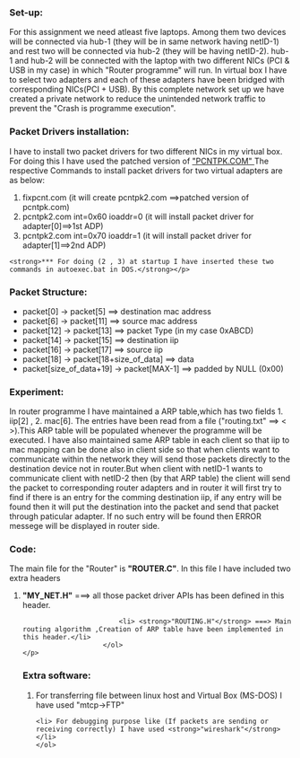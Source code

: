 <h3>Set-up:</h3> 
<p>
	For this assignment we need atleast five laptops. Among them two devices will be connected via hub-1 (they will be in same network having netID-1) and rest two will be connected via hub-2 (they will be having netID-2). hub-1 and hub-2 will be connected with the laptop with two different NICs (PCI & USB in my case) in which "Router programme" will run. In virtual box I have to select two adapters and each of these adapters have been bridged with corresponding NICs(PCI + USB). By this complete network set up we have created a private network to reduce the unintended network traffic to prevent the "Crash is programme execution".</p>

<h3>Packet Drivers installation:</h3>
	<p>
	I have to install two packet drivers for two different NICs in my virtual box. For doing this I have used the patched version of <a href=""http://unix.oppserver.net/vmware/unix/fixpcnt.com"">"PCNTPK.COM" </a> The respective Commands to install packet drivers for two virtual adapters are as below:
				<ol>
					<li> fixpcnt.com  (it will create pcntpk2.com ==>patched version of pcntpk.com)</li>
					<li> pcntpk2.com int=0x60 ioaddr=0 (it will install packet driver for    adapter[0]==>1st ADP)</li>
					<li> pcntpk2.com int=0x70 ioaddr=1 (it will install packet driver for adapter[1]==>2nd ADP)</li>
				</ol>

	<strong>*** For doing (2 , 3) at startup I have inserted these two commands in autoexec.bat in DOS.</strong></p>

<h3>Packet Structure:</h3>
		<ul>
			<li> packet[0] -> packet[5] ==> destination mac address</li>
			<li> packet[6] -> packet[11] ==> source mac address</li>
			<li> packet[12] -> packet[13] ==> packet Type (in my case 0xABCD)</li>
			<li> packet[14] -> packet[15] ==> destination iip</li>
			<li> packet[16] -> packet[17] ==> source iip</li>
			<li> packet[18] -> packet[18+size_of_data] ==> data</li>
			<li> packet[size_of_data+19] -> packet[MAX-1] ==> padded by NULL (0x00)</li>
		</ul>

<h3>Experiment:</h3>
	<p>	
	In router programme I have maintained a ARP table,which has two fields 1. iip[2] , 2. mac[6]. The entries have been read from a file ("routing.txt" ==> < <netID hostID> <mac> >).This ARP table will be populated whenever the programme will be executed. I have also maintained same ARP table in each client so that iip to mac mapping can be done also in client side so that when clients want to communicate within the network they will send those packets directly to the destination device not in router.But when client with netID-1 wants to communicate client with netID-2 then (by that ARP table) the client will send the packet to corresponding router adapters and in router it will first try to find if there is an entry for the comming destination iip, if any entry will be found then it will put the destination into the packet and send that packet through paticular adapter. If  no such entry will be found then ERROR messege will be displayed in router side.</p>

<h3>Code:</h3>
	<p>	
	The main file for the "Router" is <strong>"ROUTER.C"</strong>. In this file I have included two extra headers 
						<ol>              
	                        <li><strong>"MY_NET.H"</strong> ===> all those packet driver APIs has been defined in this header.</li>
	                          
	                        <li> <strong>"ROUTING.H"</strong> ===> Main routing algorithm ,Creation of ARP table have been implemented in this header.</li>
	                    </ol>
	</p>

<h3>Extra software:</h3>
	<ol>
	<li> For transferring file between linux host and Virtual Box (MS-DOS) I have used "mtcp->FTP"</li>

	<li> For debugging purpose like (If packets are sending or receiving correctly) I have used <strong>"wireshark"</strong></li>
	</ol>
